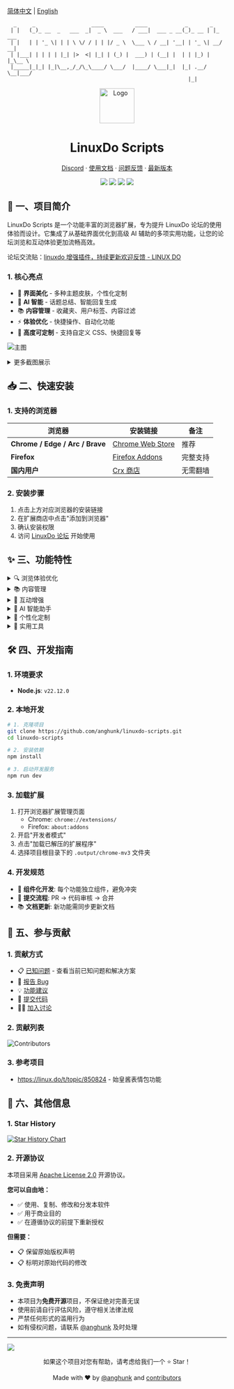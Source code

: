 [简体中文](README.md) | [English](README_EN.md)

```
  _     _                  ____          ____            _       _       
 | |   (_)_ __  _   ___  _|  _ \  ___   / ___|  ___ _ __(_)_ __ | |_ ___ 
 | |   | | '_ \| | | \ \/ / | | |/ _ \  \___ \ / __| '__| | '_ \| __/ __|
 | |___| | | | | |_| |>  <| |_| | (_) |  ___) | (__| |  | | |_) | |_\__ \
 |_____|_|_| |_|\__,_/_/\_\____/ \___/  |____/ \___|_|  |_| .__/ \__|___/
                                                          |_|            
```

<div align="center">
  <a href="https://github.com/anghunk/linuxdo-scripts">
    <img src="https://github.com/anghunk/linuxdo-scripts/blob/main/public/icon/128.png?raw=true" alt="Logo" width="80" height="80">
  </a>

  <h1>LinuxDo Scripts</h1>

  <p>
    <a href="https://discord.gg/3wDmhCsVeU">Discord</a>
    ·
    <a href="https://linuxdo-scripts.zishu.me">使用文档</a>
    ·
    <a href="https://github.com/anghunk/linuxdo-scripts/issues/new/choose">问题反馈</a>
    ·
    <a href="https://github.com/anghunk/linuxdo-scripts/releases/latest">最新版本</a>
  </p>

  <p>
    <img src="https://img.shields.io/github/v/release/anghunk/linuxdo-scripts?logo=github&label=Version">
    <img src="https://img.shields.io/github/stars/anghunk/linuxdo-scripts?logo=github&style=flat&label=Stars">
    <img src="https://img.shields.io/chrome-web-store/users/fbgblmjbeebanackldpbmpacppflgmlj?style=flat&logo=googlechrome&label=ChromeWebStore">
    <img src="https://img.shields.io/badge/License-Apache%202.0-blue?logo=apache">
  </p>
</div>

## 📖 一、项目简介

LinuxDo Scripts 是一个功能丰富的浏览器扩展，专为提升 LinuxDo 论坛的使用体验而设计。它集成了从基础界面优化到高级 AI 辅助的多项实用功能，让您的论坛浏览和互动体验更加流畅高效。

论坛交流贴：[linuxdo 增强插件，持续更新欢迎反馈 - LINUX DO](https://linux.do/t/topic/170951)

### 1. 核心亮点
- 🎨 **界面美化** - 多种主题皮肤，个性化定制
- 🤖 **AI 智能** - 话题总结、智能回复生成
- 📚 **内容管理** - 收藏夹、用户标签、内容过滤
- ⚡ **体验优化** - 快捷操作、自动化功能
- 🔧 **高度可定制** - 支持自定义 CSS、快捷回复等

![主图](https://github.com/user-attachments/assets/1b0039de-3f3e-420b-9a91-6bc651e8c8e5)

<details>
<summary>更多截图展示</summary>
  
![使用方式](https://github.com/user-attachments/assets/514b92b7-deb3-4eee-80cd-c2203f4661b8)
![收藏夹增强](https://github.com/user-attachments/assets/0523929c-c825-40b8-817e-1f9ea06a01ea)
![分享贴子](https://github.com/user-attachments/assets/07728ccc-4032-431d-bf70-e32b7a8e2289)

</details>

## 📥 二、快速安装

### 1. 支持的浏览器

| 浏览器                          | 安装链接                                                                                      | 备注     |
| ------------------------------- | --------------------------------------------------------------------------------------------- | -------- |
| **Chrome / Edge / Arc / Brave** | [Chrome Web Store](https://chromewebstore.google.com/detail/fbgblmjbeebanackldpbmpacppflgmlj) | 推荐     |
| **Firefox**                     | [Firefox Addons](https://addons.mozilla.org/zh-CN/firefox/addon/linux_do-scripts/)            | 完整支持 |
| **国内用户**                    | [Crx 商店](https://www.crxsoso.com/webstore/detail/fbgblmjbeebanackldpbmpacppflgmlj)          | 无需翻墙 |

### 2. 安装步骤
1. 点击上方对应浏览器的安装链接
2. 在扩展商店中点击"添加到浏览器"
3. 确认安装权限
4. 访问 [LinuxDo 论坛](https://linux.do) 开始使用

## ✨ 三、功能特性

<details>
<summary>🔍 浏览体验优化</summary>

- ⏰ 话题列表显示创建时间
- 🏢 显示楼层数和楼主标识
- 🆕 新标签页打开话题
- 👀 话题列表直接预览详情及评论
- 📝 中英文混排优化显示
- 🖼️ 优化签名图显示，防止图片损坏
- 🌙 自动切换黑夜模式
- 📱 超长显示器宽度优化

</details>

<details>
<summary>📚 内容管理</summary>

- ⭐ 完善的收藏夹功能
- 🏷️ 用户标签系统
- 🚫 强制屏蔽指定用户话题
- 👑 只看楼主切换功能
- 🔍 关键词和标签过滤
- 📅 按时间屏蔽旧帖子

</details>

<details>
<summary>💬 互动增强</summary>

- ⚡ 话题快捷回复（支持自定义模板）
- 😊 评论框表情优化
- 📊 等级信息查询
- 👍 快捷点赞按钮
- 🔄 自动展开回复

</details>

<details>
<summary>🤖 AI 智能助手</summary>

- 📋 AI 话题总结
- 💡 智能生成回复
- 🤝 AI 辅助回帖
- 🎯 内容智能分析

</details>

<details>
<summary>🎨 个性化定制</summary>

- 🎭 多种论坛主题皮肤
- 😀 论坛表情风格切换
- 🎨 自定义 CSS 样式支持
- ☁️ 设置数据云端同步
- 🖼️ 自定义论坛 Logo
- 📑 自定义标签页图标和标题

</details>

<details>
<summary>🔧 实用工具</summary>

- 📸 话题转图片分享
- 📄 论坛文章导出
- ⬆️ 返回顶部/直达一楼
- 🔕 快速免打扰帖子
- 🎯 查看自己的回复楼层

</details>


## 🛠️ 四、开发指南

### 1. 环境要求
- **Node.js**: `v22.12.0`

### 2. 本地开发

```bash
# 1. 克隆项目
git clone https://github.com/anghunk/linuxdo-scripts.git
cd linuxdo-scripts

# 2. 安装依赖
npm install

# 3. 启动开发服务
npm run dev
```

### 3. 加载扩展
1. 打开浏览器扩展管理页面
   - Chrome: `chrome://extensions/`
   - Firefox: `about:addons`
2. 开启"开发者模式"
3. 点击"加载已解压的扩展程序"
4. 选择项目根目录下的 `.output/chrome-mv3` 文件夹

### 4. 开发规范
- 🧩 **组件化开发**: 每个功能独立组件，避免冲突
- 🔄 **提交流程**: PR → 代码审核 → 合并
- 📚 **文档更新**: 新功能需同步更新文档

## 🤝 五、参与贡献

### 1. 贡献方式
- 📋 [已知问题](KNOWN_ISSUES.md) - 查看当前已知问题和解决方案
- 🐛 [报告 Bug](https://github.com/anghunk/linuxdo-scripts/issues/new?template=bug_report.yml)
- 💡 [功能建议](https://github.com/anghunk/linuxdo-scripts/issues/new?template=feature_report.yml)
- 🔧 [提交代码](https://github.com/anghunk/linuxdo-scripts/pulls)
- 🙍‍♂️ [加入讨论](https://discord.gg/3wDmhCsVeU)

### 2. 贡献列表
![Contributors](https://contrib.rocks/image?repo=anghunk/linuxdo-scripts)

### 3. 参考项目

- https://linux.do/t/topic/850824 - 始皇酱表情包功能

## 📄 六、其他信息

### 1. Star History

[![Star History Chart](https://api.star-history.com/svg?repos=anghunk/linuxdo-scripts&type=Timeline)](https://www.star-history.com/#anghunk/linuxdo-scripts&Timeline)

### 2. 开源协议

本项目采用 [Apache License 2.0](https://github.com/anghunk/linuxdo-scripts/blob/main/LICENSE) 开源协议。

**您可以自由地：**
- ✅ 使用、复制、修改和分发本软件
- ✅ 用于商业目的
- ✅ 在遵循协议的前提下重新授权

**但需要：**
- 📋 保留原始版权声明
- 📋 标明对原始代码的修改

### 3. 免责声明

- 本项目为**免费开源**项目，不保证绝对完善无误
- 使用前请自行评估风险，遵守相关法律法规
- 严禁任何形式的滥用行为
- 如有侵权问题，请联系 [@anghunk](https://github.com/anghunk) 及时处理

---

![](https://invidget.wdh.app/3wDmhCsVeU)

<div align="center">
  <p>如果这个项目对您有帮助，请考虑给我们一个 ⭐ Star！</p>
  <p>Made with ❤️ by <a href="https://github.com/anghunk">@anghunk</a> and <a href="https://github.com/anghunk/linuxdo-scripts/graphs/contributors">contributors</a></p>
</div>
